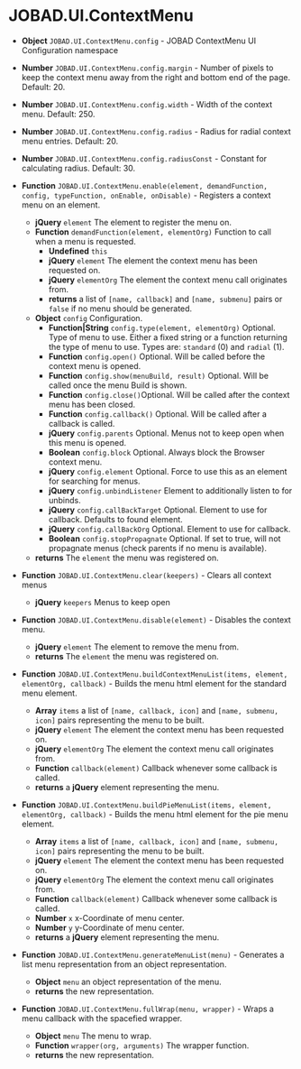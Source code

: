 # JOBAD.UI.ContextMenu

* **Object** `JOBAD.UI.ContextMenu.config` - JOBAD ContextMenu UI Configuration namespace
* **Number** `JOBAD.UI.ContextMenu.config.margin` - Number of pixels to keep the context menu away from the right and bottom end of the page. Default: 20. 
* **Number** `JOBAD.UI.ContextMenu.config.width` - Width of the context menu. Default: 250. 
* **Number** `JOBAD.UI.ContextMenu.config.radius` - Radius for radial context menu entries. Default: 20. 
* **Number** `JOBAD.UI.ContextMenu.config.radiusConst` - Constant for calculating radius. Default: 30. 
* **Function** `JOBAD.UI.ContextMenu.enable(element, demandFunction, config, typeFunction, onEnable, onDisable)` - Registers a context menu on an element.
	* **jQuery** `element` The element to register the menu on. 
	* **Function** `demandFunction(element, elementOrg)` Function to call when a menu is requested. 
		* **Undefined** `this`
		* **jQuery** `element` The element the context menu has been requested on. 
		* **jQuery** `elementOrg` The element the context menu call originates from. 
		* **returns** a list of `[name, callback]` and `[name, submenu]` pairs or `false` if no menu should be generated. 
	* **Object** `config` Configuration. 
		* **Function|String** `config.type(element, elementOrg)` Optional. Type of menu to use. Either a fixed string or a function returning the type of menu to use. Types are: `standard` (0) and `radial` (1). 
		* **Function** `config.open()` Optional. Will be called before the context menu is opened. 
		* **Function** `config.show(menuBuild, result)` Optional. Will be called once the menu Build is shown. 
		* **Function** `config.close()`Optional. Will be called after the context menu has been closed. 
		* **Function** `config.callback()` Optional. Will be called after a callback is called. 
		* **jQuery** `config.parents` Optional. Menus not to keep open when this menu is opened. 
		* **Boolean** `config.block` Optional. Always block the Browser context menu. 
		* **jQuery** `config.element` Optional. Force to use this as an element for searching for menus. 
		* **jQuery** `config.unbindListener` Element to additionally listen to for unbinds. 
		* **jQuery** `config.callBackTarget` Optional. Element to use for callback. Defaults to found element. 
		* **jQuery** `config.callBackOrg`	Optional. Element to use for callback. 
		* **Boolean** `config.stopPropagnate` Optional. If set to true, will not propagnate menus (check parents if no menu is available). 
	* **returns** The `element` the menu was registered on.
* **Function** `JOBAD.UI.ContextMenu.clear(keepers)` - Clears all context menus
	* **jQuery** `keepers` Menus to keep open
* **Function** `JOBAD.UI.ContextMenu.disable(element)` - Disables the context menu. 
	* **jQuery** `element` The element to remove the menu from. 
	* **returns** The `element` the menu was registered on. 
* **Function** `JOBAD.UI.ContextMenu.buildContextMenuList(items, element, elementOrg, callback)` - Builds the menu html element for the standard menu element. 
	* **Array** `items` a list of `[name, callback, icon]` and `[name, submenu, icon]` pairs representing the menu to be built. 
	* **jQuery** `element` The element the context menu has been requested on. 
	* **jQuery** `elementOrg` The element the context menu call originates from. 
	* **Function** `callback(element)` Callback whenever some callback is called. 
	* **returns** a **jQuery** element representing the menu. 
* **Function** `JOBAD.UI.ContextMenu.buildPieMenuList(items, element, elementOrg, callback)` - Builds the menu html element for the pie menu element. 
	* **Array** `items` a list of `[name, callback, icon]` and `[name, submenu, icon]` pairs representing the menu to be built. 
	* **jQuery** `element` The element the context menu has been requested on. 
	* **jQuery** `elementOrg` The element the context menu call originates from. 
	* **Function** `callback(element)` Callback whenever some callback is called. 
	* **Number** `x` x-Coordinate of menu center. 
	* **Number** `y` y-Coordinate of menu center. 
	* **returns** a **jQuery** element representing the menu. 

* **Function** `JOBAD.UI.ContextMenu.generateMenuList(menu)` - Generates a list menu representation from an object representation. 
	* **Object** `menu` an object representation of the menu. 
	* **returns** the new representation. 
* **Function** `JOBAD.UI.ContextMenu.fullWrap(menu, wrapper)` - Wraps a menu callback with the spacefied wrapper. 
	* **Object** `menu` The menu to wrap. 
	* **Function** `wrapper(org, arguments)` The wrapper function. 
	* **returns** the new representation. 